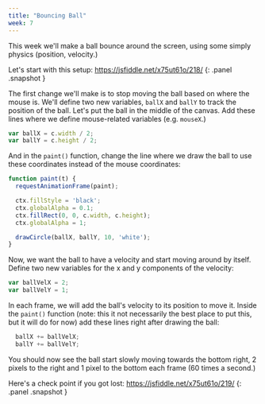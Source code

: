 ```yaml
---
title: "Bouncing Ball"
week: 7
---
```


This week we'll make a ball bounce around the screen, using some simply physics (position, velocity.)

Let's start with this setup: <https://jsfiddle.net/x75ut61o/218/>
{: .panel .snapshot }

The first change we'll make is to stop moving the ball based on where the mouse is. We'll define two new variables, `ballX` and `ballY` to track the position of the ball. Let's put the ball in the middle of the canvas. Add these lines where we define mouse-related variables (e.g. `mouseX`.)

```js
var ballX = c.width / 2;
var ballY = c.height / 2;
```

And in the `paint()` function, change the line where we draw the ball to use these coordinates instead of the mouse coordinates:

```js
function paint(t) {
  requestAnimationFrame(paint);

  ctx.fillStyle = 'black';
  ctx.globalAlpha = 0.1;
  ctx.fillRect(0, 0, c.width, c.height);
  ctx.globalAlpha = 1;

  drawCircle(ballX, ballY, 10, 'white');
}
```

Now, we want the ball to have a velocity and start moving around by itself. Define two new variables for the x and y components of the velocity:

```js
var ballVelX = 2;
var ballVelY = 1;
```

In each frame, we will add the ball's velocity to its position to move it. Inside the `paint()` function (note: this it not necessarily the best place to put this, but it will do for now) add these lines right after drawing the ball:

```js
  ballX += ballVelX;
  ballY += ballVelY;
```

You should now see the ball start slowly moving towards the bottom right, 2 pixels to the right and 1 pixel to the bottom each frame (60 times a second.)

Here's a check point if you got lost: <https://jsfiddle.net/x75ut61o/219/>
{: .panel .snapshot }
